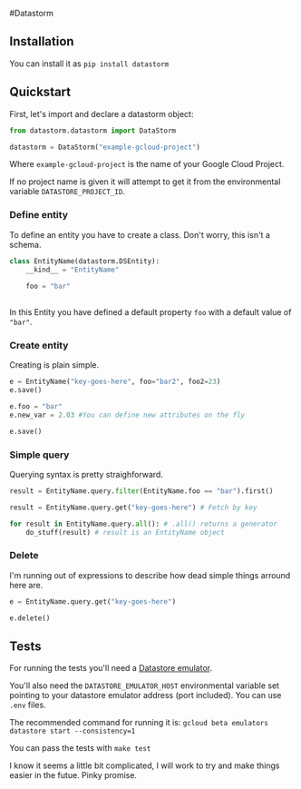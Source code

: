 #Datastorm
![]()
## Installation

You can install it as `pip install datastorm`

## Quickstart

First, let's import and declare a datastorm object:

```python
from datastorm.datastorm import DataStorm

datastorm = DataStorm("example-gcloud-project")
```
Where `example-gcloud-project` is the name of your Google Cloud Project.

If no project name is given it will attempt to get it from the environmental variable `DATASTORE_PROJECT_ID`.

### Define entity

To define an entity you have to create a class. Don't worry, this isn't a schema.

```python
class EntityName(datastorm.DSEntity): 
    __kind__ = "EntityName"
    
    foo = "bar"
    
```

In this Entity you have defined a default property `foo` with a default value of `"bar"`.
### Create entity
Creating is plain simple.

```python
e = EntityName("key-goes-here", foo="bar2", foo2=23)
e.save()

e.foo = "bar"
e.new_var = 2.03 #You can define new attributes on the fly

e.save()
```

### Simple query
Querying syntax is pretty straighforward.

```python
result = EntityName.query.filter(EntityName.foo == "bar").first()

result = EntityName.query.get("key-goes-here") # Fetch by key

for result in EntityName.query.all(): # .all() returns a generator
	do_stuff(result) # result is an EntityName object

```

### Delete
I'm running out of expressions to describe how dead simple things arround here are.

```python
e = EntityName.query.get("key-goes-here")

e.delete()
```

## Tests
For running the tests you'll need a [Datastore emulator](https://cloud.google.com/datastore/docs/tools/datastore-emulator).

You'll also need the `DATASTORE_EMULATOR_HOST` environmental variable set pointing to your datastore emulator address (port included). You can use `.env` files. 

The recommended command for running it is:
````gcloud beta emulators datastore start --consistency=1````

You can pass the tests with ````make test````

I know it seems a little bit complicated, I will work to try and make things easier in the futue. Pinky promise.